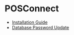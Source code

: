 # POSConnect

<PageHeader />

* [Installation Guide](./installation-guide/README.md)
* [Database Password Update](./database-password/README.md)
  
<PageFooter />
